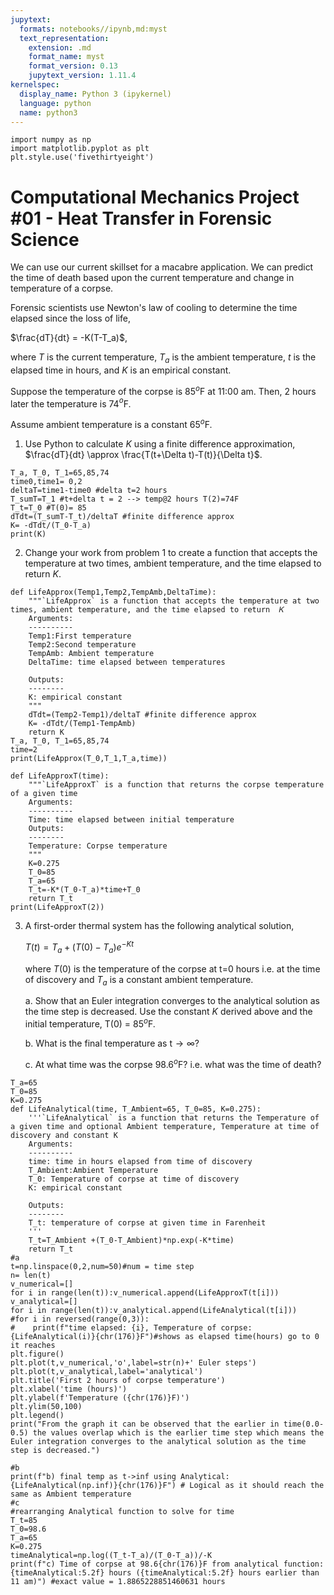 ```yaml
---
jupytext:
  formats: notebooks//ipynb,md:myst
  text_representation:
    extension: .md
    format_name: myst
    format_version: 0.13
    jupytext_version: 1.11.4
kernelspec:
  display_name: Python 3 (ipykernel)
  language: python
  name: python3
---
```


```{code-cell} ipython3
import numpy as np
import matplotlib.pyplot as plt
plt.style.use('fivethirtyeight')
```

# Computational Mechanics Project #01 - Heat Transfer in Forensic Science

We can use our current skillset for a macabre application. We can predict the time of death based upon the current temperature and change in temperature of a corpse. 

Forensic scientists use Newton's law of cooling to determine the time elapsed since the loss of life, 

$\frac{dT}{dt} = -K(T-T_a)$,

where $T$ is the current temperature, $T_a$ is the ambient temperature, $t$ is the elapsed time in hours, and $K$ is an empirical constant. 

Suppose the temperature of the corpse is 85$^o$F at 11:00 am. Then, 2 hours later the temperature is 74$^{o}$F. 

Assume ambient temperature is a constant 65$^{o}$F.

1. Use Python to calculate $K$ using a finite difference approximation, $\frac{dT}{dt} \approx \frac{T(t+\Delta t)-T(t)}{\Delta t}$.

```{code-cell} ipython3
T_a, T_0, T_1=65,85,74
time0,time1= 0,2
deltaT=time1-time0 #delta t=2 hours
T_sumT=T_1 #t+delta t = 2 --> temp@2 hours T(2)=74F
T_t=T_0 #T(0)= 85
dTdt=(T_sumT-T_t)/deltaT #finite difference approx
K= -dTdt/(T_0-T_a)
print(K)
```

2. Change your work from problem 1 to create a function that accepts the temperature at two times, ambient temperature, and the time elapsed to return $K$.

```{code-cell} ipython3
def LifeApprox(Temp1,Temp2,TempAmb,DeltaTime):
    """`LifeApprox` is a function that accepts the temperature at two times, ambient temperature, and the time elapsed to return  𝐾
    Arguments:
    ----------
    Temp1:First temperature
    Temp2:Second temperature
    TempAmb: Ambient temperature
    DeltaTime: time elapsed between temperatures
    
    Outputs:
    -------- 
    K: empirical constant
    """
    dTdt=(Temp2-Temp1)/deltaT #finite difference approx
    K= -dTdt/(Temp1-TempAmb)
    return K
T_a, T_0, T_1=65,85,74
time=2
print(LifeApprox(T_0,T_1,T_a,time))
```

```{code-cell} ipython3
def LifeApproxT(time):
    """`LifeApproxT` is a function that returns the corpse temperature of a given time
    Arguments:
    ----------
    Time: time elapsed between initial temperature
    Outputs:
    -------- 
    Temperature: Corpse temperature
    """  
    K=0.275
    T_0=85
    T_a=65
    T_t=-K*(T_0-T_a)*time+T_0
    return T_t
print(LifeApproxT(2))
```

3. A first-order thermal system has the following analytical solution, 

    $T(t) =T_a+(T(0)-T_a)e^{-Kt}$

    where $T(0)$ is the temperature of the corpse at t=0 hours i.e. at the time of discovery and $T_a$ is a constant ambient temperature. 

    a. Show that an Euler integration converges to the analytical solution as the time step is decreased. Use the constant $K$ derived above and the initial temperature, T(0) = 85$^o$F. 

    b. What is the final temperature as t$\rightarrow\infty$?
    
    c. At what time was the corpse 98.6$^{o}$F? i.e. what was the time of death?

```{code-cell} ipython3
T_a=65
T_0=85
K=0.275
def LifeAnalytical(time, T_Ambient=65, T_0=85, K=0.275):
    '''`LifeAnalytical` is a function that returns the Temperature of a given time and optional Ambient temperature, Temperature at time of discovery and constant K
    Arguments:
    ----------
    time: time in hours elapsed from time of discovery
    T_Ambient:Ambient Temperature
    T_0: Temperature of corpse at time of discovery
    K: empirical constant
    
    Outputs:
    --------
    T_t: temperature of corpse at given time in Farenheit
    '''
    T_t=T_Ambient +(T_0-T_Ambient)*np.exp(-K*time)
    return T_t
#a
t=np.linspace(0,2,num=50)#num = time step
n= len(t)
v_numerical=[]
for i in range(len(t)):v_numerical.append(LifeApproxT(t[i]))
v_analytical=[] 
for i in range(len(t)):v_analytical.append(LifeAnalytical(t[i]))
#for i in reversed(range(0,3)):
#    print(f"time elapsed: {i}, Temperature of corpse: {LifeAnalytical(i)}{chr(176)}F")#shows as elapsed time(hours) go to 0 it reaches
plt.figure()
plt.plot(t,v_numerical,'o',label=str(n)+' Euler steps')
plt.plot(t,v_analytical,label='analytical')
plt.title('First 2 hours of corpse temperature')
plt.xlabel('time (hours)')
plt.ylabel(f'Temperature ({chr(176)}F)')
plt.ylim(50,100)
plt.legend()
print("From the graph it can be observed that the earlier in time(0.0-0.5) the values overlap which is the earlier time step which means the Euler integration converges to the analytical solution as the time step is decreased.")
```

```{code-cell} ipython3
#b
print(f"b) final temp as t->inf using Analytical: {LifeAnalytical(np.inf)}{chr(176)}F") # Logical as it should reach the same as Ambient temperature
#c
#rearranging Analytical function to solve for time
T_t=85
T_0=98.6
T_a=65
K=0.275
timeAnalytical=np.log((T_t-T_a)/(T_0-T_a))/-K
print(f"c) Time of corpse at 98.6{chr(176)}F from analytical function: {timeAnalytical:5.2f} hours ({timeAnalytical:5.2f} hours earlier than 11 am)") #exact value = 1.8865228851460631 hours
```

```{code-cell} ipython3

```
